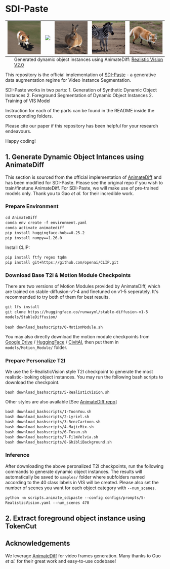 # SDI-Paste

[//]: # (## Gallery)
[//]: # (Here we demonstrate some examples of generated dynamic object instances.)

<table>
    <tr>
    <td><img src="animatediff/__assets__/animations/sdi-paste/dog23.gif"></td>
    <td><img src="animatediff/__assets__/animations/sdi-paste/fish27.gif"></td>
    <td><img src="animatediff/__assets__/animations/sdi-paste/rabbit80.gif"></td>
    <td><img src="animatediff/__assets__/animations/sdi-paste/zebra200.gif"></td>
    <td><img src="animatediff/__assets__/animations/sdi-paste/fox20.gif"></td>
    </tr>
</table>
<p style="margin-left: 2em; margin-top: -1em">Generated dynamic object instances using AnimateDiff: <a href="https://civitai.com/models/4201/realistic-vision-v20">Realistic Vision V2.0</a></p>


This repository is the official implementation of [SDI-Paste](https://arxiv.org/pdf/2410.13565) - a generative data augmentation regime for Video Instance Segmentation.


SDI-Paste works in two parts: 
    1. Generation of Synthetic Dynamic Object Instances 
    2. Foreground Segmentation of Dynamic Object Instances 
    2. Training of VIS Model

Instruction for each of the parts can be found in the README inside the corresponding folders.

Please cite our paper if this repository has been helpful for your research endeavours.

Happy coding!

## 1. Generate Dynamic Object Intances using AnimateDiff
This section is sourced from the official implementation of [AnimateDiff](https://github.com/guoyww/AnimateDiff) and has been modified for SDI-Paste. Please see the original repo if you wish to train/finetune AnimateDiff. For SDI-Paste, we will make use of pre-trained models only. Thank you to Gao _et al._ for their incredible work.

### Prepare Environment

[//]: # (***We updated our inference code with xformers and a sequential decoding trick. Now AnimateDiff takes only ~12GB VRAM to inference, and run on a single RTX3090 !!***)


[//]: # (git clone https://github.com/guoyww/AnimateDiff.git)
```
cd AnimateDiff 
conda env create -f environment.yaml
conda activate animatediff
pip install huggingface-hub==0.25.2
pip install numpy==1.26.0 
```
Install CLIP:
```
pip install ftfy regex tqdm
pip install git+https://github.com/openai/CLIP.git 
```

### Download Base T2I & Motion Module Checkpoints
There are two versions of Motion Modules provided by AnimateDiff, which are trained on stable-diffusion-v1-4 and finetuned on v1-5 seperately.
It's recommended to try both of them for best results.
```
git lfs install
git clone https://huggingface.co/runwayml/stable-diffusion-v1-5 models/StableDiffusion/

bash download_bashscripts/0-MotionModule.sh
```
You may also directly download the motion module checkpoints from [Google Drive](https://drive.google.com/drive/folders/1EqLC65eR1-W-sGD0Im7fkED6c8GkiNFI?usp=sharing) / [HuggingFace](https://huggingface.co/guoyww/animatediff) / [CivitAI](https://civitai.com/models/108836), then put them in `models/Motion_Module/` folder.

### Prepare Personalize T2I

[//]: # (Here we provide inference configs for 6 demo T2I on CivitAI.)

We use the 5-RealisticVision style T2I checkpoint to generate the most realistic-looking object instances.
You may run the following bash scripts to download the checkpoint.
```
bash download_bashscripts/5-RealisticVision.sh
```
Other styles are also available [See [AnimateDiff repo](https://github.com/guoyww/AnimateDiff)] 
```
bash download_bashscripts/1-ToonYou.sh
bash download_bashscripts/2-Lyriel.sh
bash download_bashscripts/3-RcnzCartoon.sh
bash download_bashscripts/4-MajicMix.sh
bash download_bashscripts/6-Tusun.sh
bash download_bashscripts/7-FilmVelvia.sh
bash download_bashscripts/8-GhibliBackground.sh
```

### Inference
After downloading the above peronalized T2I checkpoints, run the following commands to generate dynamic object instances. The results will automatically be saved to `samples/` folder where subfolders named according to the 40 class labels in VIS will be created. Please also set the number of scenes you want for each object category with `--num_scenes`.
```
python -m scripts.animate_sdipaste --config configs/prompts/5-RealisticVision.yaml --num_scenes 470
```

## 2. Extract foreground object instance using TokenCut 


## Acknowledgements
We leverage [AnimateDiff](https://github.com/guoyww/AnimateDiff) for video frames generation. Many thanks to Guo _et al._ for their great work and easy-to-use codebase!


